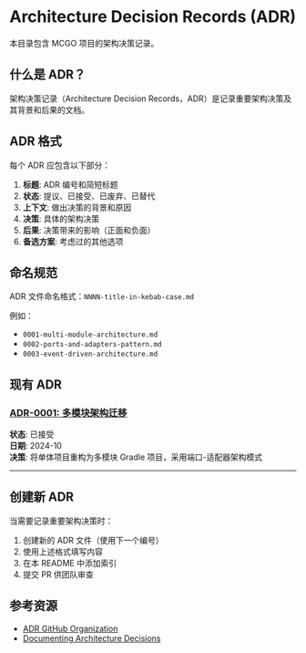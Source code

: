 # Architecture Decision Records (ADR)

本目录包含 MCGO 项目的架构决策记录。

## 什么是 ADR？

架构决策记录（Architecture Decision Records，ADR）是记录重要架构决策及其背景和后果的文档。

## ADR 格式

每个 ADR 应包含以下部分：

1. **标题**: ADR 编号和简短标题
2. **状态**: 提议、已接受、已废弃、已替代
3. **上下文**: 做出决策的背景和原因
4. **决策**: 具体的架构决策
5. **后果**: 决策带来的影响（正面和负面）
6. **备选方案**: 考虑过的其他选项

## 命名规范

ADR 文件命名格式：`NNNN-title-in-kebab-case.md`

例如：
- `0001-multi-module-architecture.md`
- `0002-ports-and-adapters-pattern.md`
- `0003-event-driven-architecture.md`

## 现有 ADR

### [ADR-0001: 多模块架构迁移](0001-multi-module-architecture.md)

**状态**: 已接受  
**日期**: 2024-10  
**决策**: 将单体项目重构为多模块 Gradle 项目，采用端口-适配器架构模式

---

## 创建新 ADR

当需要记录重要架构决策时：

1. 创建新的 ADR 文件（使用下一个编号）
2. 使用上述格式填写内容
3. 在本 README 中添加索引
4. 提交 PR 供团队审查

## 参考资源

- [ADR GitHub Organization](https://adr.github.io/)
- [Documenting Architecture Decisions](https://cognitect.com/blog/2011/11/15/documenting-architecture-decisions)
